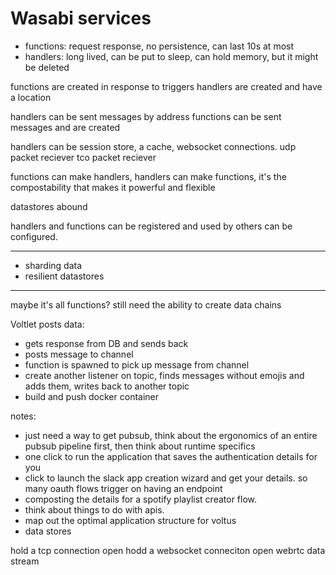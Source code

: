 


# Wasabi services 

- functions: request response, no persistence, can last 10s at most
- handlers: long lived, can be put to sleep, can hold memory, but it might be deleted

functions are created in response to triggers
handlers are created and have a location

handlers can be sent messages by address
functions can be sent messages and are created

handlers can be session store, a cache, websocket connections. 
udp packet reciever
tco packet reciever

functions can make handlers, handlers can make functions, it's the compostability that makes it powerful and flexible

datastores abound

handlers and functions can be registered and used by others
can be configured. 


----

 - sharding data
 - resilient datastores

----

maybe it's all functions? 
still need the ability to create data chains

Voltlet posts data:
 - gets response from DB and sends back
 - posts message to channel 
 - function is spawned to pick up message from channel
 - create another listener on topic, finds messages without emojis and adds them, writes back to another topic
 - build and push docker container


notes:
 - just need a way to get pubsub, think about the ergonomics of an entire pubsub pipeline first, then think about runtime specifics
 - one click to run the application that saves the authentication details for you
 - click to launch the slack app creation wizard and get your details. so many oauth flows trigger on having an endpoint
 - composting the details for a spotify playlist creator flow.
 - think about things to do with apis.
 - map out the optimal application structure for voltus
 - data stores 

hold a tcp connection open
hodd a websocket conneciton open
webrtc data stream
